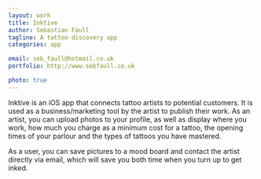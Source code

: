 ```yaml
---
layout: work
title: Inktive
author: Sebastian Faull
tagline: A tattoo discovery app
categories: app

email: seb_faull@hotmail.co.uk
portfolio: http://www.sebfaull.co.uk

photo: true
---
```


Inktive is an iOS app that connects tattoo artists to potential customers. It is used as a business/marketing tool by the artist to publish their work. As an artist, you can upload photos to your profile, as well as display where you work, how much you charge as a minimum cost for a tattoo, the opening times of your parlour and the types of tattoos you have mastered. 

As a user, you can save pictures to a mood board and contact the artist directly via email, which will save you both time when you turn up to get inked. 